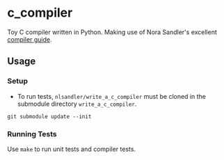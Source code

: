 # c_compiler
Toy C compiler written in Python. Making use of Nora Sandler's excellent [compiler guide](https://norasandler.com/2017/11/29/Write-a-Compiler.html).

## Usage

### Setup
- To run tests, `nlsandler/write_a_c_compiler` must be cloned in the submodule directory `write_a_c_compiler`.
```
git submodule update --init
```

### Running Tests
Use `make` to run unit tests and compiler tests.
